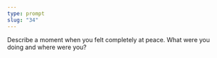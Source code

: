 ```yaml
---
type: prompt
slug: "34"
---
```


Describe a moment when you felt completely at peace. What were you doing and where were you?